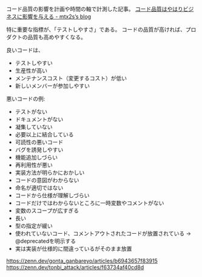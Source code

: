 コード品質の影響を計画や時間の軸で計測した記事。
[コード品質はやはりビジネスに影響を与える - mtx2s’s blog](https://mtx2s.hatenablog.com/entry/2023/04/26/230917)

特に重要な指標が、「テストしやすさ」である。
コードの品質が高ければ、プロダクトの品質も高めやすくなる。

良いコードは、

- テストしやすい
- 生産性が高い
- メンテナンスコスト（変更するコスト）が低い
- 新しいメンバーが参加しやすい

悪いコードの例:

- テストがない
- ドキュメントがない
- 凝集していない
- 必要以上に結合している
- 可読性の悪いコード
- バグを誘発しやすい
- 機能追加しづらい
- 再利用性が悪い
- 実装方法が明らかにおかしい
- コードの意図がわからない
- 命名が適切ではない
- コードから仕様が理解しづらい
- コードだけではわからないところに一時変数やコメントがない
- 変数のスコープが広すぎる
- 長い
- 型の指定が緩い
- 使われていないコード、コメントアウトされたコードが放置されている → @deprecatedを明示する
- 実は実装が仕様的に間違っているがそのまま放置

https://zenn.dev/gonta_ganbareyo/articles/b6943657f83915
https://zenn.dev/tonbi_attack/articles/f63734af40cd8d
